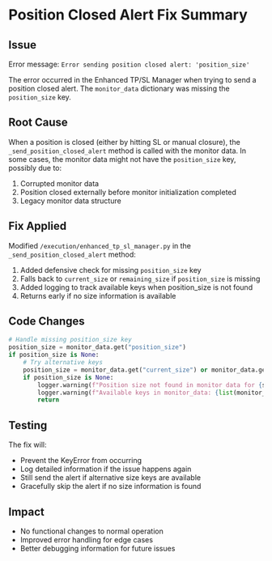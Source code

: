 # Position Closed Alert Fix Summary

## Issue
Error message: `Error sending position closed alert: 'position_size'`

The error occurred in the Enhanced TP/SL Manager when trying to send a position closed alert. The `monitor_data` dictionary was missing the `position_size` key.

## Root Cause
When a position is closed (either by hitting SL or manual closure), the `_send_position_closed_alert` method is called with the monitor data. In some cases, the monitor data might not have the `position_size` key, possibly due to:
1. Corrupted monitor data
2. Position closed externally before monitor initialization completed
3. Legacy monitor data structure

## Fix Applied
Modified `/execution/enhanced_tp_sl_manager.py` in the `_send_position_closed_alert` method:

1. Added defensive check for missing `position_size` key
2. Falls back to `current_size` or `remaining_size` if `position_size` is missing
3. Added logging to track available keys when position_size is not found
4. Returns early if no size information is available

## Code Changes
```python
# Handle missing position_size key
position_size = monitor_data.get("position_size")
if position_size is None:
    # Try alternative keys
    position_size = monitor_data.get("current_size") or monitor_data.get("remaining_size")
    if position_size is None:
        logger.warning(f"Position size not found in monitor data for {symbol} {side}")
        logger.warning(f"Available keys in monitor_data: {list(monitor_data.keys())}")
        return
```

## Testing
The fix will:
- Prevent the KeyError from occurring
- Log detailed information if the issue happens again
- Still send the alert if alternative size keys are available
- Gracefully skip the alert if no size information is found

## Impact
- No functional changes to normal operation
- Improved error handling for edge cases
- Better debugging information for future issues